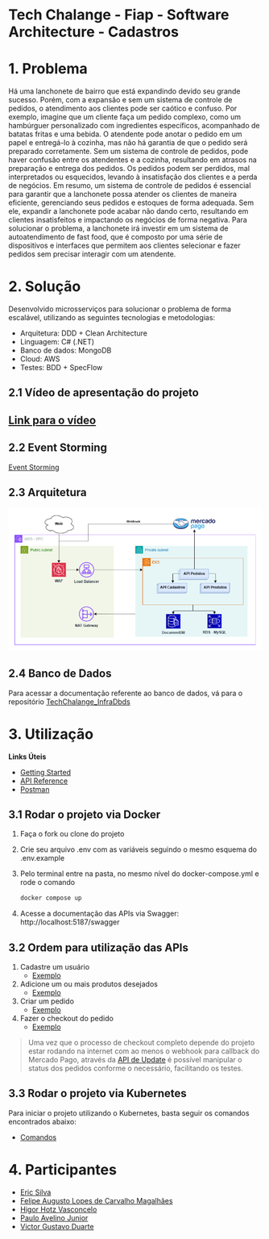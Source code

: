 # Tech Chalange - Fiap - Software Architecture - Cadastros

# 1. Problema

Há uma lanchonete de bairro que está expandindo devido seu grande sucesso. Porém, com a expansão e sem um sistema de controle de pedidos, o atendimento aos clientes pode ser caótico e confuso. Por exemplo, imagine que um cliente faça um pedido complexo, como um hambúrguer personalizado com ingredientes específicos, acompanhado de batatas fritas e uma bebida. O atendente pode anotar o pedido em um papel e entregá-lo à cozinha, mas não há garantia de que o pedido será preparado corretamente. Sem um sistema de controle de pedidos, pode haver confusão entre os atendentes e a cozinha, resultando em atrasos na preparação e entrega dos pedidos. Os pedidos podem ser perdidos, mal interpretados ou esquecidos, levando à insatisfação dos clientes e a perda de negócios. Em resumo, um sistema de controle de pedidos é essencial para garantir que a lanchonete possa atender os clientes de maneira eficiente, gerenciando seus pedidos e estoques de forma adequada. Sem ele, expandir a lanchonete pode acabar não dando certo, resultando em clientes insatisfeitos e impactando os negócios de forma negativa. Para solucionar o problema, a lanchonete irá investir em um sistema de autoatendimento de fast food, que é composto por uma série de dispositivos e interfaces que permitem aos clientes selecionar e fazer pedidos sem precisar interagir com um atendente.

# 2. Solução

Desenvolvido microsserviços para solucionar o problema de forma escalável, utilizando as seguintes tecnologias e metodologias:

- Arquitetura: DDD + Clean Architecture
- Linguagem: C# (.NET)
- Banco de dados: MongoDB
- Cloud: AWS
- Testes: BDD + SpecFlow


## 2.1 Vídeo de apresentação do projeto
## [Link para o vídeo](https://youtu.be/BmOhPfFHHNM?si=_AlrYWsA-HPdZXII)

## 2.2 Event Storming

[Event Storming](https://miro.com/app/board/uXjVKaMIl9E=/?share_link_id=532142133626)

## 2.3 Arquitetura

![Arquitetura](./assets/DesenhoArquiteturaFase4.png)

## 2.4 Banco de Dados

Para acessar a documentação referente ao banco de dados, vá para o repositório [TechChalange_InfraDbds](https://github.com/GRUPO28/TechChalange_InfraDb)

# 3. Utilização

**Links Úteis**

- [Getting Started](https://7soat-g28.apidocumentation.com/guide/getting-started)
- [API Reference](https://7soat-g28.apidocumentation.com/reference)
- [Postman](https://www.postman.com/altimetry-astronomer-96690638/workspace/tech-challenge-7soat)

## 3.1 Rodar o projeto via Docker

1. Faça o fork ou clone do projeto

2. Crie seu arquivo .env com as variáveis seguindo o mesmo esquema do .env.example

3. Pelo terminal entre na pasta, no mesmo nível do docker-compose.yml e rode o comando
    ```sh
    docker compose up
    ```
4. Acesse a documentação das APIs via Swagger: http://localhost:5187/swagger

## 3.2 Ordem para utilização das APIs

1. Cadastre um usuário
    - [Exemplo](https://www.postman.com/altimetry-astronomer-96690638/workspace/tech-challenge-7soat/request/34581742-a7f6b507-031d-403d-8e0f-4567707c3ffb?action=share&source=copy-link&creator=35038815&ctx=documentation)
2. Adicione um ou mais produtos desejados
    - [Exemplo](https://www.postman.com/altimetry-astronomer-96690638/workspace/tech-challenge-7soat/request/34581742-3492eb73-ae67-40ce-ad57-8ddabcf41281?action=share&source=copy-link&creator=35038815&ctx=documentation)
3. Criar um pedido
    - [Exemplo](https://www.postman.com/altimetry-astronomer-96690638/workspace/tech-challenge-7soat/request/34581742-d5bca302-9ce8-49b6-beac-5e35805b4f6b?action=share&source=copy-link&creator=35038815&ctx=documentation)
4. Fazer o checkout do pedido
    - [Exemplo](https://www.postman.com/altimetry-astronomer-96690638/workspace/tech-challenge-7soat/request/34581742-21c832f5-c6f2-4647-b04c-82f39e2c2007?action=share&source=copy-link&creator=35038815&ctx=documentation)

> Uma vez que o processo de checkout completo depende do projeto estar rodando na internet com ao menos o webhook para callback do Mercado Pago, através da [API de Update](https://www.postman.com/altimetry-astronomer-96690638/workspace/tech-challenge-7soat/request/34581742-f3e3fd97-0e61-4870-aa0d-476028c40db6?action=share&source=copy-link&creator=34581742&ctx=documentation) é possível manipular o status dos pedidos conforme o necessário, facilitando os testes.

## 3.3 Rodar o projeto via Kubernetes

Para iniciar o projeto utilizando o Kubernetes, basta seguir os comandos encontrados abaixo:
- [Comandos](./k8s/comandos.md)

# 4. Participantes

- [Eric Silva](https://github.com/ericdss)
- [Felipe Augusto Lopes de Carvalho Magalhães](https://github.com/ALCM-bit)
- [Higor Hotz Vasconcelo](https://github.com/highotz)
- [Paulo Avelino Junior](https://github.com/PauloAvelino)
- [Victor Gustavo Duarte](https://github.com/victorg-duarte)